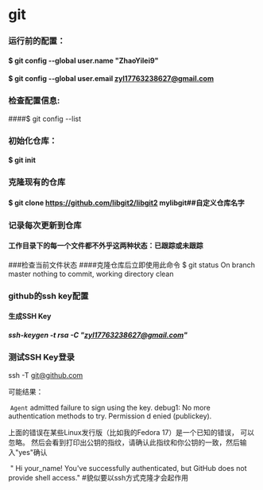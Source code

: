 # git

### 运行前的配置：

#### $ git config --global user.name "ZhaoYilei9"



#### $ git config --global user.email zyl17763238627@gmail.com



### 检查配置信息:


####$ git config --list

### 初始化仓库：

#### $ git init



### 克隆现有的仓库

#### $ git clone https://github.com/libgit2/libgit2 mylibgit##自定义仓库名字



### 记录每次更新到仓库

#### 工作目录下的每一个文件都不外乎这两种状态：已跟踪或未跟踪 

###检查当前文件状态
####克隆仓库后立即使用此命令
$ git status
On branch master
nothing to commit, working directory clean

### github的ssh key配置

#### 生成SSH Key

##### ssh-keygen -t rsa -C "zyl17763238627@gmail.com" 

### 测试SSH Key登录

ssh -T git@github.com 

可能结果：

​		`Agent` admitted failure to sign using the key. 						debug1: No more authentication methods to try. Permission d			enied (publickey). 

上面的错误在某些Linux发行版（比如我的Fedora 17）是一个已知的错误， 可以忽略。 然后会看到打印出公钥的指纹，请确认此指纹和你公钥的一致，然后输入"yes"确认 

​	" Hi your_name! You've successfully authenticated, but GitHub does not provide shell access." 
#貌似要以ssh方式克隆才会起作用





